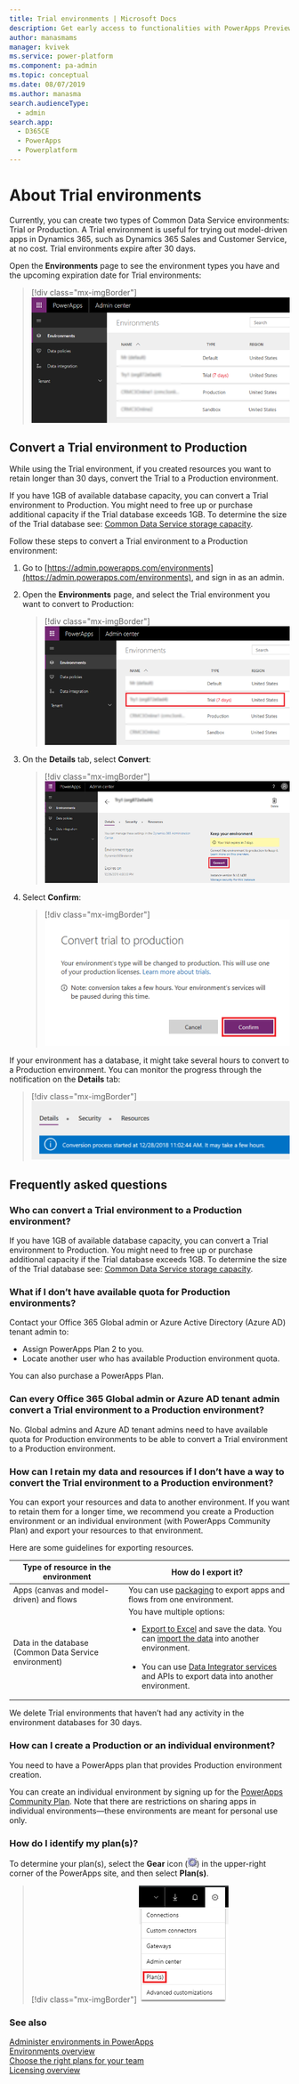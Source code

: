 ```yaml
---
title: Trial environments | Microsoft Docs
description: Get early access to functionalities with PowerApps Preview Program
author: manasmams
manager: kvivek
ms.service: power-platform
ms.component: pa-admin
ms.topic: conceptual
ms.date: 08/07/2019
ms.author: manasma
search.audienceType: 
  - admin
search.app: 
  - D365CE
  - PowerApps
  - Powerplatform
---
```


# About Trial environments

Currently, you can create two types of Common Data Service environments: Trial or Production. A Trial environment is useful for trying out model-driven apps in Dynamics 365, such as Dynamics 365 Sales and Customer Service, at no cost. Trial environments expire after 30 days.

Open the **Environments** page to see the environment types you have and the upcoming expiration date for Trial environments:

> [!div class="mx-imgBorder"] 
> ![PowerApps environments](media/powerapps-environments75b.png "PowerApps environments")

## Convert a Trial environment to Production

While using the Trial environment, if you created resources you want to retain longer than 30 days, convert the Trial to a Production environment.

If you have 1GB of available database capacity, you can convert a Trial environment to Production. You might need to free up or purchase additional capacity if the Trial database exceeds 1GB. To determine the size of the Trial database see: [Common Data Service storage capacity](capacity-storage.md).

Follow these steps to convert a Trial environment to a Production environment:

1. Go to [https://admin.powerapps.com/environments](https://admin.powerapps.com/environments), and sign in as an admin.
 
2. Open the **Environments** page, and select the Trial environment you want to convert to Production:

    > [!div class="mx-imgBorder"] 
    > ![Select Trial environment](media/powerapps-environments75b-select-trial.png "Select trial environment")

3. On the **Details** tab, select **Convert**:

    > [!div class="mx-imgBorder"] 
    > ![Select Convert](media/powerapps-trial-select-convert.png "Select Convert")

4. Select **Confirm**:

    > [!div class="mx-imgBorder"] 
    > ![Select Confirm](media/powerapps-trial-select-confirm.png "Select Confirm")

If your environment has a database, it might take several hours to convert to a Production environment. You can monitor the progress through the notification on the **Details** tab:

  > [!div class="mx-imgBorder"] 
  > ![Conversion started](media/powerapps-trial-conversion-started.png "Conversion started")

## Frequently asked questions

### Who can convert a Trial environment to a Production environment?

If you have 1GB of available database capacity, you can convert a Trial environment to Production. You might need to free up or purchase additional capacity if the Trial database exceeds 1GB. To determine the size of the Trial database see: [Common Data Service storage capacity](capacity-storage.md).

### What if I don’t have available quota for Production environments?

Contact your Office 365 Global admin or Azure Active Directory (Azure AD) tenant admin to:
- Assign PowerApps Plan 2 to you. 
- Locate another user who has available Production environment quota.

You can also purchase a PowerApps Plan.

### Can every Office 365 Global admin or Azure AD tenant admin convert a Trial environment to a Production environment?

No. Global admins and Azure AD tenant admins need to have available quota for Production environments to be able to convert a Trial environment to a Production environment.

### How can I retain my data and resources if I don’t have a way to convert the Trial environment to a Production environment?

You can export your resources and data to another environment. If you want to retain them for a longer time, we recommend you create a Production environment or an individual environment (with PowerApps Community Plan) and export your resources to that environment. 

Here are some guidelines for exporting resources.

|Type of resource in the environment  |How do I export it?  |
|---------|---------|
|Apps (canvas and model-driven) and flows     |You can use [packaging](environment-and-tenant-migration.md) to export apps and flows from one environment.         |
|Data in the database (Common Data Service environment)     |You have multiple options:<br/><ul><li>[Export to Excel](/powerapps/user/export-data-excel) and save the data. You can [import the data](/powerapps/user/import-data) into another environment.</li><br/><li>You can use [Data Integrator services](data-integrator.md) and APIs to export data into another environment.</li></ul> |

We delete Trial environments that haven’t had any activity in the environment databases for 30 days.

### How can I create a Production or an individual environment?

You need to have a PowerApps plan that provides Production environment creation. <!-- For more information, see [Creating an environment](environments-overview.md#creating-an-environment). -->

You can create an individual environment by signing up for the [PowerApps Community Plan](https://powerapps.microsoft.com/communityplan/). Note that there are restrictions on sharing apps in individual environments—these environments are meant for personal use only.

### How do I identify my plan(s)?

To determine your plan(s), select the **Gear** icon (![Gear icon](media/selection-rule-gear-button.png)) in the upper-right corner of the PowerApps site, and then select **Plan(s)**.

> [!div class="mx-imgBorder"] 
> ![Select Plans](media/powerapps-plans.png "Select Plans")

### See also
[Administer environments in PowerApps](environments-administration.md)<br/>
[Environments overview](environments-overview.md)<br/>
[Choose the right plans for your team](https://powerapps.microsoft.com/pricing/)<br/>
[Licensing overview](pricing-billing-skus.md)<br/>
